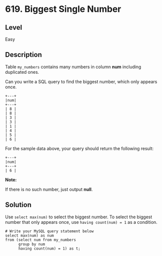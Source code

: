 # 619. Biggest Single Number
## Level
Easy

## Description
Table `my_numbers` contains many numbers in column **num** including duplicated ones.

Can you write a SQL query to find the biggest number, which only appears once.
```
+---+
|num|
+---+
| 8 |
| 8 |
| 3 |
| 3 |
| 1 |
| 4 |
| 5 |
| 6 | 
```
For the sample data above, your query should return the following result:
```
+---+
|num|
+---+
| 6 |
```
**Note:**

If there is no such number, just output **null**.

## Solution
Use `select max(num)` to select the biggest number. To select the biggest number that only appears once, use `having count(num) = 1` as a condition.
```
# Write your MySQL query statement below
select max(num) as num
from (select num from my_numbers
      group by num
      having count(num) = 1) as t;
```
